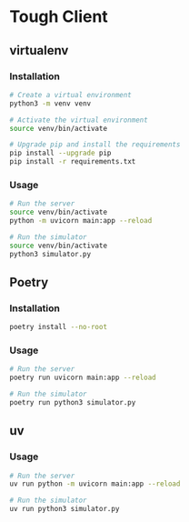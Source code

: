# Tough Client

## virtualenv

### Installation

```bash
# Create a virtual environment
python3 -m venv venv

# Activate the virtual environment
source venv/bin/activate

# Upgrade pip and install the requirements
pip install --upgrade pip
pip install -r requirements.txt
```

### Usage

```bash
# Run the server
source venv/bin/activate
python -m uvicorn main:app --reload

# Run the simulator
source venv/bin/activate
python3 simulator.py
```

## Poetry

### Installation

```bash
poetry install --no-root
```

### Usage

```bash
# Run the server
poetry run uvicorn main:app --reload

# Run the simulator
poetry run python3 simulator.py
```

## uv

### Usage

```bash
# Run the server
uv run python -m uvicorn main:app --reload

# Run the simulator
uv run python3 simulator.py
```
